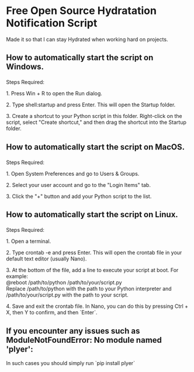 # Free Open Source Hydratation Notification Script
Made it so that I can stay Hydrated when working hard on projects.

<p><h2>How to automatically start the script on Windows.</p></h2>

Steps Required:
<p>1. Press Win + R to open the Run dialog.</p>
<p>2. Type shell:startup and press Enter. This will open the Startup folder.</p>
<p>3. Create a shortcut to your Python script in this folder. Right-click on the script, select "Create shortcut," and then drag the shortcut into the Startup folder.</p>

<p><h2>How to automatically start the script on MacOS.</p></h2>

Steps Required:
<p>1. Open System Preferences and go to Users & Groups.</p>
<p>2. Select your user account and go to the "Login Items" tab.</p>
<p>3. Click the "+" button and add your Python script to the list.</p>

<p><h2>How to automatically start the script on Linux.</p></h2>

Steps Required:
<p>1. Open a terminal.</p>
<p>2. Type crontab -e and press Enter. This will open the crontab file in your default text editor (usually Nano).</p>
<p>3. At the bottom of the file, add a line to execute your script at boot. For example:<br>
@reboot /path/to/python /path/to/your/script.py
<br>Replace /path/to/python with the path to your Python interpreter and /path/to/your/script.py with the path to your script.</p>
<p>4. Save and exit the crontab file. In Nano, you can do this by pressing Ctrl + X, then Y to confirm, and then `Enter`.</p>

## If you encounter any issues such as ModuleNotFoundError: No module named 'plyer':
<p>In such cases you should simply run `pip install plyer`</p>